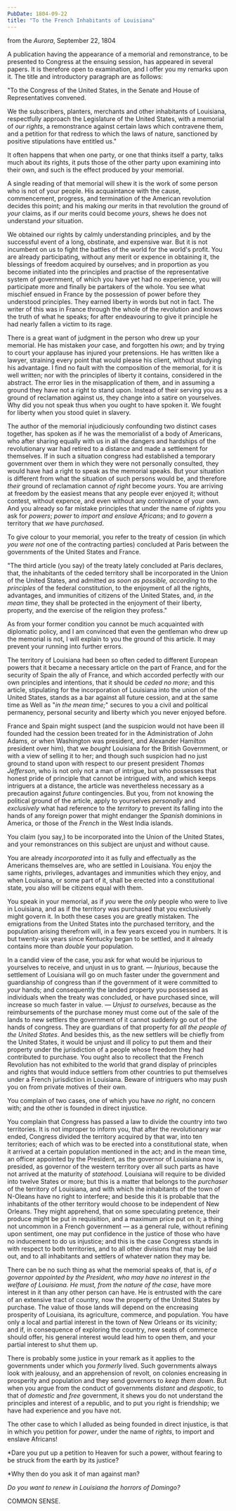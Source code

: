 ```yaml
---
PubDate: 1804-09-22
title: "To the French Inhabitants of Louisiana"
---
```


   from the *Aurora*, September 22, 1804
   
   A publication having the appearance of a memorial and remonstrance, to be
   presented to Congress at the ensuing session, has appeared in several
   papers. It is therefore open to examination, and I offer you my remarks
   upon it. The title and introductory paragraph are as follows:

   "To the Congress of the United States, in the Senate and House of
   Representatives convened.
   
   We the subscribers, planters, merchants and
   other inhabitants of Louisiana, respectfully approach the Legislature of
   the United States, with a memorial of *our rights*, a remonstrance against
   certain laws which contravene them, and a petition for that redress to
   which the laws of nature, sanctioned by positive stipulations have
   entitled us."

   It often happens that when one party, or one that thinks itself a party,
   talks much about its rights, it puts those of the other party upon
   examining into their own, and such is the effect produced by your
   memorial.

   A single reading of that memorial will shew it is the work of some person
   who is not of your people. His acquaintance with the cause, commencement,
   progress, and termination of the American revolution decides this point;
   and his making *our* merits in that revolution the ground of *your* claims, as
   if *our* merits could become *yours*, shews he does not understand *your*
   situation.

   We obtained our rights by calmly understanding principles, and by the
   successful event of a long, obstinate, and expensive war. But it is not
   incumbent on us to fight the battles of the world for the world's profit.
   You are already participating, without any merit or expence in obtaining
   it, the blessings of freedom acquired by ourselves; and in proportion as
   you become initiated into the principles and practise of the
   representative system of government, of which you have yet had no
   experience, you will participate more and finally be partakers of the
   whole. You see what mischief ensued in France by the possession of power before
   they understood principles. They earned liberty in words but not in fact.
   The writer of this was in France through the whole of the revolution and
   knows the truth of what he speaks; for after endeavouring to give it
   principle he had nearly fallen a victim to its rage.

   There is a great want of judgment in the person who drew up your memorial.
   He has mistaken *your* case, and forgotten his *own*; and by trying to court
   your applause has injured your pretensions. He has written like a lawyer,
   straining every point that would please his client, without studying his
   advantage. I find no fault with the composition of the memorial, for it is well
   written; nor with the principles of liberty it contains, considered in the
   abstract. The error lies in the misapplication of them, and in assuming a
   ground they have not a right to stand upon.
   Instead of their serving you as a ground of reclamation against us, they
   change into a satire on yourselves. Why did you not speak thus when you
   ought to have spoken it. We fought for liberty when you stood quiet in
   slavery.

   The author of the memorial injudiciously confounding two distinct cases
   together, has spoken as if he was the memorialist of a body of Americans,
   who after sharing equally with us in all the dangers and hardships of the
   revolutionary war had retired to a distance and made a settlement for
   themselves. If in such a situation congress had established a temporary
   government over them in which they were not personally consulted, they
   would have had a right to speak as the memorial speaks. But your situation
   is different from what the situation of such persons would be, and
   therefore *their* ground of reclamation cannot *of right* become *yours*.
   You are arriving at freedom by the easiest means that any people ever
   enjoyed it; without contest, without expence, and even without any
   contrivance of your own. And you already so far mistake principles that
   under the name of *rights* you ask for *powers*; *power* to *import and enslave
   Africans*; and *to govern* a territory that *we* have *purchased*.

   To give colour to your memorial, you refer to the treaty of cession (in
   which *you were not* one of the contracting parties) concluded at Paris
   between the governments of the United States and France.

   "The third article (you say) of the treaty lately concluded at Paris
   declares, that, the inhabitants of the ceded territory shall be incorporated
   in the Union of the United States, and admitted *as soon as possible,
   according* to the *principles* of the federal constitution, to the enjoyment
   of all the rights, advantages, and immunities of citizens of the United
   States, and, *in the mean time*, they shall be protected in the enjoyment of
   their liberty, property, and the exercise of the religion they profess."

   As from your former condition you cannot be much acquainted with
   diplomatic policy, and I am convinced that even the gentleman who drew up
   the memorial is not, I will explain to you the ground of this article. It
   may prevent your running into further errors.

   The territory of Louisiana had been so often ceded to different European
   powers that it became a necessary article on the part of France, and for
   the security of Spain the ally of France, and which accorded perfectly
   with our own principles and intentions, that it should be *ceded no more*;
   and this article, stipulating for the incorporation of Louisiana into the
   union of the United States, stands as a bar against all future cession,
   and at the same time as Well as "*in the mean time;*" secures to you a civil
   and political permanency, personal security and liberty which you never
   enjoyed before.

   France and Spain might suspect (and the suspicion would not have been
   ill founded had the cession been treated for in the Administration of John
   Adams, or when Washington was president, and Alexander Hamilton president
   over him), that we *bought* Louisiana for the British Government, or with a
   view of selling it to her; and though such suspicion had no just ground to
   stand upon with respect to our present president *Thomas Jefferson*, who is
   not only not a man of intrigue, but who possesses that honest pride of
   principle that cannot be intrigued with, and which keeps intriguers at a
   distance, the article was nevertheless necessary as a precaution against
   *future* contingencies. But you, from not knowing the political ground of the article, apply to
   yourselves *personally* and *exclusively* what had reference to the *territory*
   to prevent its falling into the hands of any foreign power that might
   endanger the *Spanish* dominions in America, or those of
   the *French* in the West India islands.

   You claim (you say,) to be incorporated into the Union of the United
   States, and your remonstrances on this subject are unjust and without
   cause.

   You are already *incorporated* into it as fully and effectually as the
   Americans themselves are, who are settled in Louisiana. You enjoy the same
   rights, privileges, advantages and immunities which they enjoy, and when
   Louisiana, or some part of it, shall be erected into a constitutional
   state, you also will be citizens equal with them.

   You speak in your memorial, as if *you* were the *only* people who were to
   live in Louisiana, and as if the territory was purchased that you
   exclusively might govern it. In both these cases you are greatly mistaken.
   The emigrations from the United States into the purchased territory, and
   the population arising therefrom will, in a few years exceed you in
   numbers. It is but twenty-six years since Kentucky began to be settled,
   and it already contains more than *double* your population.

   In a candid view of the case, you ask for what would be injurious to
   yourselves to receive, and unjust in us to grant. &mdash; *Injurious*, because the
   settlement of Louisiana will go on much faster under the government and
   guardianship of congress than if the government of it were committed to
   *your* hands; and consequently the landed property you possessed as
   individuals when the treaty was concluded, or have purchased since, will
   increase so much faster in value. &mdash; *Unjust to ourselves*, because as the reimbursements of the purchase money
   must come out of the sale of the lands to new settlers the government of
   it cannot suddenly go out of the hands of congress. They are guardians of
   that property for *all the people of the United States*.
   And besides this, as the new settlers will be chiefly from the United
   States, it would be unjust and ill policy to put them and their property
   under the jurisdiction of a people whose freedom they had contributed to
   purchase. You ought also to recollect that the French Revolution has not exhibited
   to the world that grand display of principles and rights that would induce
   settlers from other countries to put themselves under a French
   jurisdiction in Louisiana. Beware of intriguers who may push you on from
   private motives of their own.

   You complain of two cases, one of which you have *no right*, no concern
   with; and the other is founded in direct injustice.

   You complain that Congress has passed a law to divide the country into two
   territories. It is not improper to inform you, that after the
   revolutionary war ended, Congress divided the territory acquired by that
   war, into ten territories; each of which was to be erected into a
   constitutional state, when it arrived at a certain population mentioned in
   the act; and in the mean time, an officer appointed by the President, as
   the governor of Louisiana now is, presided, as governor of the western
   territory over all such parts as have not arrived at the maturity of
   *statehood*. Louisiana will require to be divided into twelve States or more; but this
   is a matter that belongs to the *purchaser* of the territory of Louisiana,
   and with which the inhabitants of the town of N-Oleans have no right to
   interfere; and beside this it is probable that the inhabitants of the
   other territory would choose to be independent of New Orleans. They might
   apprehend, that on some speculating pretence, their produce might be put in
   requisition, and a maximum price put on it; a thing not uncommon in a
   French government &mdash; as a general rule, without refining upon sentiment, one may put confidence
   in the justice of those who have no inducement to do us injustice; and
   this is the case Congress stands in with respect to both territories, and
   to all other divisions that may be laid out, and to all inhabitants and
   settlers of whatever nation they may be.

   There can be no such thing as what the memorial speaks of, that is, *of a
   governor appointed by the President, who may have no interest in the
   welfare of Louisiana. He must, from the nature of the case*, have more
   interest in it than any other person can have. He is entrusted with the
   care of an extensive tract of country, now the property of the United
   States by purchase. The value of those lands will depend on the encreasing prosperity of
   Louisiana, its agriculture, commerce, and population. 
   You have only a local and partial interest in the town of New Orleans or
   its vicinity; and if, in consequence of exploring the country, new seats
   of commerce should offer, his general interest would lead him to open
   them, and your partial interest to shut them up.

   There is probably some justice in your remark as it applies to the
   governments under which you *formerly* lived. Such governments always look
   with jealousy, and an apprehension of revolt, on colonies encreasing in
   prosperity and population and they send governors to *keep them down*.
   But when you argue from the conduct of governments *distant* and *despotic*,
   to that of *domestic* and *free* government, it shews you do not understand
   the principles and interest of a republic, and to put you right is
   friendship; we have had experience and you have not.

   The other case to which I alluded as being founded in direct injustice, is
   that in which you petition for *power*, under the name of *rights*, to import
   and enslave Africans!

   *Dare you put up a petition to Heaven for such a power, without fearing to
   be struck from the earth by its justice?

   *Why then do you ask it of man against man?

   *Do you want to renew in Louisiana the horrors of Domingo?*

   COMMON SENSE.



